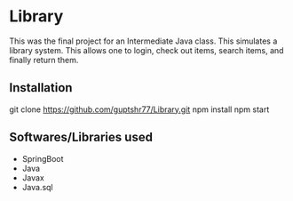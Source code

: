# Library
This was the final project for an Intermediate Java class. This simulates a library system. This allows one to login, check out items, search items, and finally return them. 

## Installation
git clone https://github.com/guptshr77/Library.git
npm install
npm start

## Softwares/Libraries used
- SpringBoot
- Java
- Javax
- Java.sql
